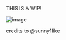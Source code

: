 THIS IS A WIP!

![image](https://github.com/user-attachments/assets/8dbda118-f834-422c-b8e2-78cc4afaaad3)

credits to @sunny1like
